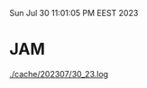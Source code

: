 Sun Jul 30 11:01:05 PM EEST 2023
# JAM
<a href='./cache/202307/30_23.log'>./cache/202307/30_23.log</a>
